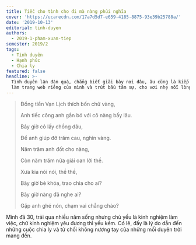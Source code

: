 ```yaml
---
title: Tiếc cho tình cho đi mà nàng phủi nghĩa
cover: 'https://ucarecdn.com/17a7d5d7-e659-4185-8875-93e39b25788a/'
date: '2019-10-13'
editorial: tinh-duyen
authors:
  - 2019-1-pham-xuan-tiep
semester: 2019/2
tags:
  - Tình duyên
  - Hạnh phúc
  - Chia ly
featured: false
headline: >-
  Tình duyên lận đận quá, chẳng biết giãi bày nơi đâu, âu cũng là kiếp số, đành
  làm trang web riêng của mình và trút bầu tâm sự, cho vơi nhẹ nỗi lòng.
---
```

> Ðồng tiền Vạn Lịch thích bốn chữ vàng,
>
> Anh tiếc công anh gắn bó với cô nàng bấy lâu.
>
> Bây giờ cô lấy chồng đâu,
>
> Ðể anh giúp đỡ trăm cau, nghìn vàng.
>
> Năm trăm anh đốt cho nàng,
>
> Còn năm trăm nữa giải oan lời thề.
>
> Xưa kia nói nói, thề thề,
>
> Bây giờ bẻ khóa, trao chìa cho ai?
>
> Bây giờ nàng đã nghe ai?
>
> Gặp anh ghé nón, chạm vai chẳng chào?

Mình đã 30, trải qua nhiều năm sống nhưng chủ yếu là kinh nghiệm làm việc, chứ kinh nghiệm yêu đương thì yếu kém. Có lẽ, đấy là lý do dẫn đến những cuộc chia ly và từ chối không nương tay của những mối duyên trời mang đến.
